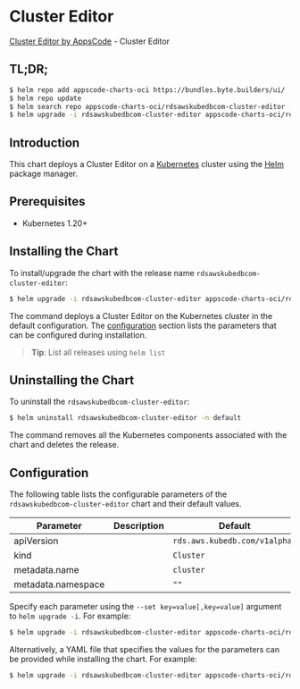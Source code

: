 # Cluster Editor

[Cluster Editor by AppsCode](https://byte.builders) - Cluster Editor

## TL;DR;

```bash
$ helm repo add appscode-charts-oci https://bundles.byte.builders/ui/
$ helm repo update
$ helm search repo appscode-charts-oci/rdsawskubedbcom-cluster-editor --version=v0.4.19
$ helm upgrade -i rdsawskubedbcom-cluster-editor appscode-charts-oci/rdsawskubedbcom-cluster-editor -n default --create-namespace --version=v0.4.19
```

## Introduction

This chart deploys a Cluster Editor on a [Kubernetes](http://kubernetes.io) cluster using the [Helm](https://helm.sh) package manager.

## Prerequisites

- Kubernetes 1.20+

## Installing the Chart

To install/upgrade the chart with the release name `rdsawskubedbcom-cluster-editor`:

```bash
$ helm upgrade -i rdsawskubedbcom-cluster-editor appscode-charts-oci/rdsawskubedbcom-cluster-editor -n default --create-namespace --version=v0.4.19
```

The command deploys a Cluster Editor on the Kubernetes cluster in the default configuration. The [configuration](#configuration) section lists the parameters that can be configured during installation.

> **Tip**: List all releases using `helm list`

## Uninstalling the Chart

To uninstall the `rdsawskubedbcom-cluster-editor`:

```bash
$ helm uninstall rdsawskubedbcom-cluster-editor -n default
```

The command removes all the Kubernetes components associated with the chart and deletes the release.

## Configuration

The following table lists the configurable parameters of the `rdsawskubedbcom-cluster-editor` chart and their default values.

|     Parameter      | Description |                 Default                  |
|--------------------|-------------|------------------------------------------|
| apiVersion         |             | <code>rds.aws.kubedb.com/v1alpha1</code> |
| kind               |             | <code>Cluster</code>                     |
| metadata.name      |             | <code>cluster</code>                     |
| metadata.namespace |             | <code>""</code>                          |


Specify each parameter using the `--set key=value[,key=value]` argument to `helm upgrade -i`. For example:

```bash
$ helm upgrade -i rdsawskubedbcom-cluster-editor appscode-charts-oci/rdsawskubedbcom-cluster-editor -n default --create-namespace --version=v0.4.19 --set apiVersion=rds.aws.kubedb.com/v1alpha1
```

Alternatively, a YAML file that specifies the values for the parameters can be provided while
installing the chart. For example:

```bash
$ helm upgrade -i rdsawskubedbcom-cluster-editor appscode-charts-oci/rdsawskubedbcom-cluster-editor -n default --create-namespace --version=v0.4.19 --values values.yaml
```
